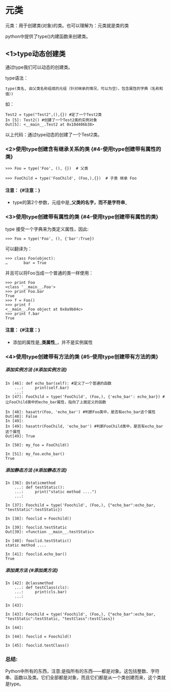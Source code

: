 # 元类

元类：用于创建类\(对象\)的类。也可以理解为：元类就是类的类

python中提供了type\(\)内建函数来创建类。

## &lt;1&gt;type动态创建类

通过type我们可以动态的创建类。

type语法：

```
type(类名, 由父类名称组成的元组（针对继承的情况，可以为空），包含属性的字典（名称和值）)
```

如：

```
Test2 = type("Test2",(),{}) #定了一个Test2类
In [5]: Test2() #创建了一个Test2类的实例对象
Out[5]: <__main__.Test2 at 0x10d406b38>
```

以上代码：通过type动态的创建了一个Test2类。

### &lt;2&gt;使用type创建含有继承关系的类 {#4-使用type创建带有属性的类}

```
>>> Foo = type('Foo', (), {})  # 父类
```

```
>>> FooChild = type('FooChild', (Foo,),{})  # 子类 继承 Foo
```

#### 注意： {#注意：}

* type的第2个参数，元组中是_**父类的名字，而不是字符串**_

### &lt;3&gt;使用type创建带有属性的类 {#4-使用type创建带有属性的类}

type 接受一个字典来为类定义属性，因此:

```
>>> Foo = type('Foo', (), {'bar':True})
```

可以翻译为：

```
>>> class Foo(object):
…       bar = True
```

并且可以将Foo当成一个普通的类一样使用：

```
>>> print Foo
<class '__main__.Foo'>
>>> print Foo.bar
True
>>> f = Foo()
>>> print f
<__main__.Foo object at 0x8a9b84c>
>>> print f.bar
True
```

#### 注意： {#注意：}

* 添加的属性是_**类属性**_，并不是实例属性

### &lt;4&gt;使用type创建带有方法的类 {#5-使用type创建带有方法的类}

##### 添加实例方法 {#添加实例方法}

```
In [46]: def echo_bar(self): #定义了一个普通的函数
    ...:     print(self.bar)
    ...:
In [47]: FooChild = type('FooChild', (Foo,), {'echo_bar': echo_bar}) #让FooChild类中的echo_bar属性，指向了上面定义的函数

In [48]: hasattr(Foo, 'echo_bar') #判断Foo类中，是否有echo_bar这个属性
Out[48]: False
In [49]:
In [49]: hasattr(FooChild, 'echo_bar') #判断FooChild类中，是否有echo_bar这个属性
Out[49]: True

In [50]: my_foo = FooChild()

In [51]: my_foo.echo_bar()
True
```

##### 添加静态方法 {#添加静态方法}

```
In [36]: @staticmethod
    ...: def testStatic():
    ...:     print("static method ....")
    ...:

In [37]: Foochild = type('Foochild', (Foo,), {"echo_bar":echo_bar, "testStatic":testStatic})

In [38]: fooclid = Foochild()

In [39]: fooclid.testStatic
Out[39]: <function __main__.testStatic>

In [40]: fooclid.testStatic()
static method ....

In [41]: fooclid.echo_bar()
True
```

##### 添加类方法 {#添加类方法}

```
In [42]: @classmethod
    ...: def testClass(cls):
    ...:     print(cls.bar)
    ...:

In [43]:

In [43]: Foochild = type('Foochild', (Foo,), {"echo_bar":echo_bar, "testStatic":testStatic, "testClass":testClass})

In [44]:

In [44]: fooclid = Foochild()

In [45]: fooclid.testClass()
```

### 总结:

Python中所有的东西，注意:是指所有的东西——都是对象。这包括整数、字符串、函数以及类。它们全部都是对象，而且它们都是从一个类创建而来，这个类就是type。



